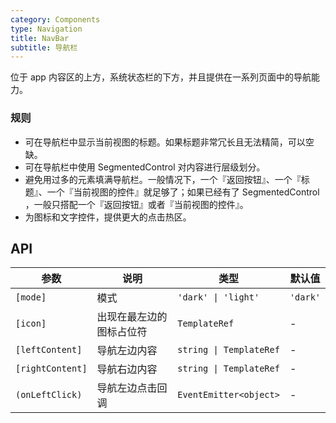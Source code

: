 ```yaml
---
category: Components
type: Navigation
title: NavBar
subtitle: 导航栏
---
```


位于 app 内容区的上方，系统状态栏的下方，并且提供在一系列页面中的导航能力。

### 规则

- 可在导航栏中显示当前视图的标题。如果标题非常冗长且无法精简，可以空缺。
- 可在导航栏中使用 SegmentedControl 对内容进行层级划分。
- 避免用过多的元素填满导航栏。一般情况下，一个『返回按钮』、一个『标题』、一个『当前视图的控件』就足够了；如果已经有了 SegmentedControl ，一般只搭配一个『返回按钮』或者『当前视图的控件』。
- 为图标和文字控件，提供更大的点击热区。

## API

| 参数 | 说明 | 类型 | 默认值 |
|----|-----|------|------|
| `[mode]` | 模式 | `'dark' \| 'light'` | `'dark'`
| `[icon]` | 出现在最左边的图标占位符 | `TemplateRef` | - |
| `[leftContent]` | 导航左边内容 | `string \| TemplateRef` | - |
| `[rightContent]` | 导航右边内容 | `string \| TemplateRef` | - |
| `(onLeftClick)` | 导航左边点击回调 | `EventEmitter<object>` | - |

